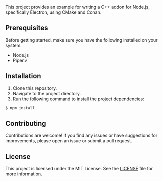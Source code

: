 This project provides an example for writing a C++ addon for Node.js, specifically Electron, using CMake and Conan.

## Prerequisites
Before getting started, make sure you have the following installed on your system:
- Node.js
- Pipenv

## Installation
1. Clone this repository.
2. Navigate to the project directory.
3. Run the following command to install the project dependencies:
  ```bash
  $ npm install
  ```

## Contributing
Contributions are welcome! If you find any issues or have suggestions for improvements, please open an issue or submit a pull request.

## License
This project is licensed under the MIT License. See the [LICENSE](./LICENSE) file for more information.
